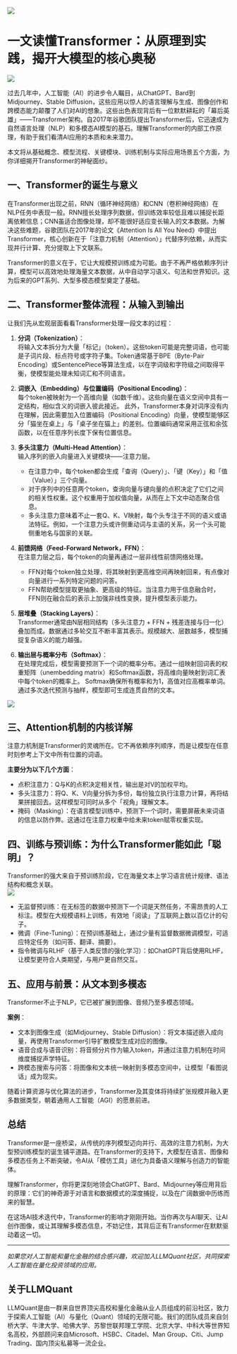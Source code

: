 ![](https://fastly.jsdelivr.net/gh/bucketio/img11@main/2024/10/21/1729466068183-23134fce-3131-4262-b18c-f378d71af4f6.gif)
# 一文读懂Transformer：从原理到实践，揭开大模型的核心奥秘

![](https://fastly.jsdelivr.net/gh/bucketio/img9@main/2024/10/20/1729465031968-b3c8959e-1d37-4b8a-91b1-b0b0dfe25143.png)


过去几年中，人工智能（AI）的进步令人瞩目，从ChatGPT、Bard到Midjourney、Stable Diffusion，这些应用以惊人的语言理解与生成、图像创作和跨模态能力颠覆了人们对AI的想象。这些出色表现背后有一位默默耕耘的「幕后英雄」——Transformer架构。自2017年谷歌团队提出Transformer后，它迅速成为自然语言处理（NLP）和多模态AI模型的基石。理解Transformer的内部工作原理，有助于我们看清AI应用的本质和未来潜力。

本文将从基础概念、模型流程、关键模块、训练机制与实际应用场景五个方面，为你详细揭开Transformer的神秘面纱。

## 一、Transformer的诞生与意义

在Transformer出现之前，RNN（循环神经网络）和CNN（卷积神经网络）在NLP任务中表现一般。RNN擅长处理序列数据，但训练效率较低且难以捕捉长距离依赖信息；CNN虽适合图像处理，却不能很好适应变长输入的文本数据。为解决这些难题，谷歌团队在2017年的论文《Attention Is All You Need》中提出Transformer，核心创新在于「注意力机制（Attention）」代替序列依赖，从而实现并行计算、充分提取上下文联系。

Transformer的意义在于，它让大规模预训练成为可能。由于不再严格依赖序列计算，模型可以高效地处理海量文本数据，从中自动学习语义、句法和世界知识。这为后来的GPT系列、大型多模态模型奠定了基础。

## 二、Transformer整体流程：从输入到输出

让我们先从宏观层面看看Transformer处理一段文本的过程：

1. **分词（Tokenization）**：  
   将输入文本拆分为大量「标记」（token）。这些token可能是完整词语，也可能是子词片段、标点符号或字符子集。Token通常基于BPE（Byte-Pair Encoding）或SentencePiece等算法生成，以在字词级和字符级之间取得平衡，使模型能处理未知词汇和不同语言。

2. **词嵌入（Embedding）与位置编码（Positional Encoding）**：  
   每个token被映射为一个高维向量（如数千维）。这些向量在语义空间中具有一定结构，相似含义的词嵌入彼此接近。 此外，Transformer本身对词序没有内在理解，因此需要加入位置编码（Positional Encoding）向量，使模型能够区分「猫坐在桌上」与「桌子坐在猫上」的差别。位置编码通常采用正弦和余弦函数，以在任意序列长度下保有位置信息。

3. **多头注意力（Multi-Head Attention）**：  
   输入序列的嵌入向量进入关键模块——注意力层。    
   - 在注意力中，每个token都会生成「查询（Query）」、「键（Key）」和「值（Value）」三个向量。  
   - 对于序列中的任意两个token，查询向量与键向量的点积决定了它们之间的相关性权重。这个权重用于加权值向量，从而在上下文中动态聚合信息。  
   - 多头注意力意味着不止一套Q、K、V映射，每个头专注于不同的语义或语法特征。例如，一个注意力头或许侧重动词与主语的关系，另一个头可能侧重地名与国家的关联。

4. **前馈网络（Feed-Forward Network，FFN）**：  
   在注意力层之后，每个token的向量再通过一层非线性前馈网络处理。    
   - FFN对每个token独立处理，将其映射到更高维空间再映射回来，有点像对向量进行一系列特定问题的问答。  
   - FFN帮助模型提取更抽象、更高级的特征。当注意力用于信息融合时，FFN则在融合后的表示上加强非线性变换，提升模型表示能力。

5. **层堆叠（Stacking Layers）**：  
   Transformer通常由N层相同结构（多头注意力 + FFN + 残差连接与归一化）叠加而成。数据通过多轮交互不断丰富其表示。规模越大、层数越多，模型捕捉复杂语义的能力越强。

6. **输出层与概率分布（Softmax）**：  
   在处理完成后，模型需要预测下一个词的概率分布。通过一组映射回词表的权重矩阵（unembedding matrix）和Softmax函数，将高维向量映射到词汇表中每个token的概率上。  Softmax确保所有概率和为1，高值对应高概率单词。通过多次迭代预测与抽样，模型即可生成连贯自然的文本。
   
   
![](https://fastly.jsdelivr.net/gh/bucketio/img0@main/2024/12/09/1733785326323-e5661ee9-1346-4bdc-b539-21464f8a66b7.png)


## 三、Attention机制的内核详解

注意力机制是Transformer的灵魂所在。它不再依赖序列顺序，而是让模型在任意时刻参考上下文中所有位置的词语。  

**主要分为以下几个方面**：  
- 点积注意力：Q与K的点积决定相关性，输出是对V的加权平均。  
- 多头注意力：将Q、K、V向量分拆为多份，每份独立执行注意力计算，再将结果拼接回去。这样模型可同时从多个「视角」理解文本。  
- 掩码（Masking）：在语言模型训练中，预测下一个词时，需要屏蔽未来词语的信息以防作弊。这通过在注意力权重中给未来token赋零权重实现。

## 四、训练与预训练：为什么Transformer能如此「聪明」？



Transformer的强大来自于预训练阶段，它在海量文本上学习语言统计规律、语法结构和概念关联。  
![](https://fastly.jsdelivr.net/gh/bucketio/img15@main/2024/12/09/1733785444362-a5c2a3bd-3d66-4220-95a7-dad8c052a94f.png)

- 无监督预训练：在无标签的数据中预测下一个词是天然任务，不需昂贵的人工标注。模型在大规模语料上训练，有效地「阅读」了互联网上数以百亿计的句子。  
- 微调（Fine-Tuning）：在预训练基础上，通过少量有监督数据微调模型，可适应特定任务（如问答、翻译、摘要）。  
- 指令微调与RLHF（基于人类反馈的强化学习）：如ChatGPT背后使用RLHF，让模型更符合人类期望，与用户更自然交互。

## 五、应用与前景：从文本到多模态

Transformer不止于NLP，它已被扩展到图像、音频乃至多模态领域。  

**案例**：  
- 文本到图像生成（如Midjourney、Stable Diffusion）：将文本描述嵌入成向量，再使用Transformer引导扩散模型生成对应的图像。  
- 语音合成与语音识别：将音频分片作为输入token，并通过注意力机制在时间维度捕捉声学特征。  
- 跨模态搜索与问答：将图像和文本统一映射到多模态空间中，让模型「看图说话」成为现实。

随着计算资源与优化算法的进步，Transformer及其变体将持续扩张规模并融入更多数据类型，朝着通用人工智能（AGI）的愿景前进。

## 总结

Transformer是一座桥梁，从传统的序列模型迈向并行、高效的注意力机制，为大型预训练模型的诞生铺平道路。在Transformer的支持下，大模型在语言、图像和多模态任务上不断突破，令AI从「模仿工具」进化为具备语义理解与创造力的智能体。

理解Transformer，你将更深刻地领会ChatGPT、Bard、Midjourney等应用背后的原理：它们的神奇源于对语言和数据模式的深度捕捉，以及在广阔数据中历练而来的智慧。

在这场AI技术迭代中，Transformer的影响才刚刚开始。当你再次与AI聊天、让AI创作图像，或让其理解多模态信息，不妨记住，其背后正有Transformer在默默驱动着这一切。  



---


*如果您对人工智能和量化金融的结合感兴趣，欢迎加入LLMQuant社区，共同探索人工智能在量化投资领域的应用。*


## 关于LLMQuant

LLMQuant是由一群来自世界顶尖高校和量化金融从业人员组成的前沿社区，致力于探索人工智能（AI）与量化（Quant）领域的无限可能。我们的团队成员来自剑桥大学、牛津大学、哈佛大学、苏黎世联邦理工学院、北京大学、中科大等世界知名高校，外部顾问来自Microsoft、HSBC、Citadel、Man Group、Citi、Jump Trading、国内顶尖私募等一流企业。

